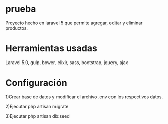 # prueba
Proyecto hecho en laravel 5 que permite agregar, editar y eliminar productos.


# Herramientas usadas
Laravel 5.0, gulp, bower, elixir, sass, bootstrap, jquery, ajax

# Configuración

1)Crear base de datos y modificar el archivo .env con los respectivos datos.

2)Ejecutar php artisan migrate

3)Ejecutar php artisan db:seed
